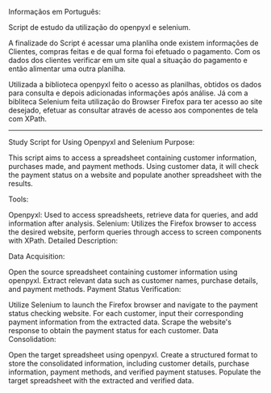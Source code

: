 Informaçãos em Português:

Script de estudo da utilização do openpyxl e selenium.

A finalizade do Script é acessar uma planliha onde existem informações de Clientes, compras feitas e de qual forma foi efetuado o pagamento. Com os dados dos clientes verificar em um site qual a situação do pagamento e então alimentar uma outra planilha.

Utilizada a biblioteca openpyxl feito o acesso as planilhas, obtidos os dados para consulta e depois adicionadas informações após análise.
Já com a bibliteca Selenium feita utilização do Browser Firefox para ter acesso ao site desejado, efetuar as consultar através de acesso aos componentes de tela com XPath.

---

Study Script for Using Openpyxl and Selenium
Purpose:

This script aims to access a spreadsheet containing customer information, purchases made, and payment methods. Using customer data, it will check the payment status on a website and populate another spreadsheet with the results.

Tools:

Openpyxl: Used to access spreadsheets, retrieve data for queries, and add information after analysis.
Selenium: Utilizes the Firefox browser to access the desired website, perform queries through access to screen components with XPath.
Detailed Description:

Data Acquisition:

Open the source spreadsheet containing customer information using openpyxl.
Extract relevant data such as customer names, purchase details, and payment methods.
Payment Status Verification:

Utilize Selenium to launch the Firefox browser and navigate to the payment status checking website.
For each customer, input their corresponding payment information from the extracted data.
Scrape the website's response to obtain the payment status for each customer.
Data Consolidation:

Open the target spreadsheet using openpyxl.
Create a structured format to store the consolidated information, including customer details, purchase information, payment methods, and verified payment statuses.
Populate the target spreadsheet with the extracted and verified data.
